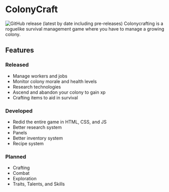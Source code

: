 # ColonyCraft
![GitHub release (latest by date including pre-releases)](https://img.shields.io/github/v/release/epicpuppy613/colonycraft?include_prereleases&label=version)
Colonycrafting is a roguelike survival management game where you have to manage a growing colony.
## Features
### Released
- Manage workers and jobs
- Monitor colony morale and health levels
- Research technologies
- Ascend and abandon your colony to gain xp
- Crafting items to aid in survival
### Developed
- Redid the entire game in HTML, CSS, and JS
- Better research system
- Panels
- Better inventory system
- Recipe system
### Planned
- Crafting
- Combat
- Exploration
- Traits, Talents, and Skills
